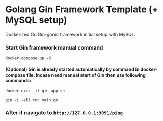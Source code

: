 # Golang Gin Framework Template (+ MySQL setup) 

Dockerized Go Gin-gonic framework initial setup with MySQL.

### Start Gin framework manual command
``docker-compose up -d``


#### (Optional) Gin is already started automatically by command in docker-compose file. Incase need manual start of Gin then use following commands:
``docker exec -it gin_app sh``

``gin -i -all run main.go``

### After it navigate to `http://127.0.0.1:9091/ping`